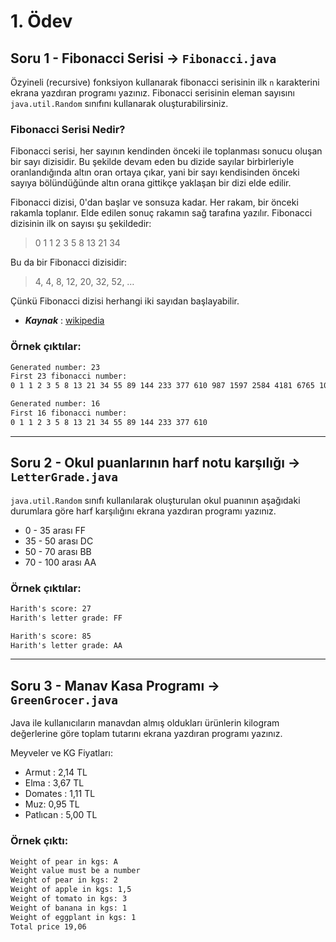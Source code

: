 # 1. Ödev

## Soru 1 - Fibonacci Serisi -> `Fibonacci.java`

Özyineli (recursive) fonksiyon kullanarak fibonacci serisinin ilk `n` karakterini ekrana yazdıran programı yazınız. Fibonacci serisinin eleman sayısını `java.util.Random` sınıfını kullanarak oluşturabilirsiniz.

### Fibonacci Serisi Nedir?
Fibonacci serisi, her sayının kendinden önceki ile toplanması sonucu oluşan bir sayı dizisidir. Bu şekilde devam eden bu dizide sayılar birbirleriyle oranlandığında altın oran ortaya çıkar, yani bir sayı kendisinden önceki sayıya bölündüğünde altın orana gittikçe yaklaşan bir dizi elde edilir.

Fibonacci dizisi, 0'dan başlar ve sonsuza kadar. Her rakam, bir önceki rakamla toplanır. Elde edilen sonuç rakamın sağ tarafına yazılır. Fibonacci dizisinin ilk on sayısı şu şekildedir: 
> 0 1 1 2 3 5 8 13 21 34

Bu da bir Fibonacci dizisidir:
> 4, 4, 8, 12, 20, 32, 52, … 

Çünkü Fibonacci dizisi herhangi iki sayıdan başlayabilir.


- ***Kaynak*** : [wikipedia]((https://tr.wikipedia.org/wiki/Fibonacci_dizisi))

### Örnek çıktılar:

```cmd
Generated number: 23
First 23 fibonacci number:
0 1 1 2 3 5 8 13 21 34 55 89 144 233 377 610 987 1597 2584 4181 6765 10946 17711 
```

```cmd
Generated number: 16
First 16 fibonacci number:
0 1 1 2 3 5 8 13 21 34 55 89 144 233 377 610
```
---

## Soru 2 - Okul puanlarının harf notu karşılığı -> `LetterGrade.java`
`java.util.Random` sınıfı kullanılarak oluşturulan okul puanının aşağıdaki durumlara göre harf karşılığını ekrana yazdıran programı yazınız.

- 0 - 35 arası FF
- 35 - 50 arası DC
- 50 - 70 arası BB
- 70 - 100 arası AA

### Örnek çıktılar:
```cmd
Harith's score: 27
Harith's letter grade: FF
```
```cmd
Harith's score: 85
Harith's letter grade: AA
```
---
## Soru 3 - Manav Kasa Programı -> `GreenGrocer.java`
Java ile kullanıcıların manavdan almış oldukları ürünlerin kilogram değerlerine göre toplam tutarını ekrana yazdıran programı yazınız.

Meyveler ve KG Fiyatları:

- Armut : 2,14 TL
- Elma : 3,67 TL
- Domates : 1,11 TL
- Muz: 0,95 TL
- Patlıcan : 5,00 TL

### Örnek çıktı:
```cmd
Weight of pear in kgs: A
Weight value must be a number
Weight of pear in kgs: 2
Weight of apple in kgs: 1,5
Weight of tomato in kgs: 3
Weight of banana in kgs: 1
Weight of eggplant in kgs: 1
Total price 19,06
```
